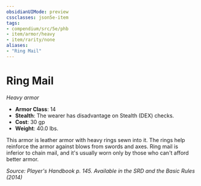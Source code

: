 ```yaml
---
obsidianUIMode: preview
cssclasses: json5e-item
tags:
- compendium/src/5e/phb
- item/armor/heavy
- item/rarity/none
aliases: 
- "Ring Mail"
---
```

# Ring Mail
*Heavy armor*  

- **Armor Class**: 14
- **Stealth**: The wearer has disadvantage on Stealth (DEX) checks.
- **Cost**: 30 gp
- **Weight**: 40.0 lbs.

This armor is leather armor with heavy rings sewn into it. The rings help reinforce the armor against blows from swords and axes. Ring mail is inferior to chain mail, and it's usually worn only by those who can't afford better armor.

*Source: Player's Handbook p. 145. Available in the <span title='Systems Reference Document (5.1)'>SRD</span> and the Basic Rules (2014)*